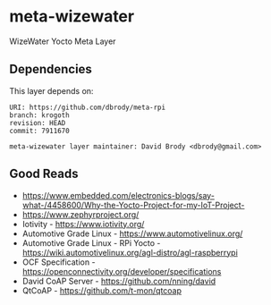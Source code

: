 # meta-wizewater
WizeWater Yocto Meta Layer

## Dependencies

This layer depends on:

    URI: https://github.com/dbrody/meta-rpi
    branch: krogoth
    revision: HEAD
    commit: 7911670

    meta-wizewater layer maintainer: David Brody <dbrody@gmail.com>


## Good Reads

+ https://www.embedded.com/electronics-blogs/say-what-/4458600/Why-the-Yocto-Project-for-my-IoT-Project-
+ https://www.zephyrproject.org/
+ Iotivity - https://www.iotivity.org/
+ Automotive Grade Linux - https://www.automotivelinux.org/
+ Automotive Grade Linux - RPi Yocto - https://wiki.automotivelinux.org/agl-distro/agl-raspberrypi
+ OCF Specification - https://openconnectivity.org/developer/specifications
+ David CoAP Server - https://github.com/nning/david
+ QtCoAP - https://github.com/t-mon/qtcoap

